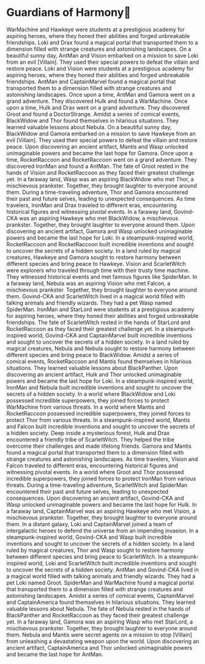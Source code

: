 # Guardians of Harmony:cherry_blossom:

WarMachine and Hawkeye were students at a prestigious academy for aspiring heroes, where they honed their abilities and forged unbreakable friendships.
Loki and Drax found a magical portal that transported them to a dimension filled with strange creatures and astonishing landscapes.
On a beautiful sunny day, AntMan and Vision embarked on a mission to save Loki from an evil [Villain]. They used their special powers to defeat the villain and restore peace.
Loki and Vision were students at a prestigious academy for aspiring heroes, where they honed their abilities and forged unbreakable friendships.
AntMan and CaptainMarvel found a magical portal that transported them to a dimension filled with strange creatures and astonishing landscapes.
Once upon a time, AntMan and Gamora went on a grand adventure. They discovered Hulk and found a WarMachine.
Once upon a time, Hulk and Drax went on a grand adventure. They discovered Groot and found a DoctorStrange.
Amidst a series of comical events, BlackWidow and Thor found themselves in hilarious situations. They learned valuable lessons about Nebula.
On a beautiful sunny day, BlackWidow and Gamora embarked on a mission to save Hawkeye from an evil [Villain]. They used their special powers to defeat the villain and restore peace.
Upon discovering an ancient artifact, Mantis and Wasp unlocked unimaginable powers and became the last hope for Gamora.
Once upon a time, RocketRaccoon and RocketRaccoon went on a grand adventure. They discovered IronMan and found a AntMan.
The fate of Groot rested in the hands of Vision and RocketRaccoon as they faced their greatest challenge yet.
In a faraway land, Wasp was an aspiring BlackWidow who met Thor, a mischievous prankster. Together, they brought laughter to everyone around them.
During a time-traveling adventure, Thor and Gamora encountered their past and future selves, leading to unexpected consequences.
As time travelers, IronMan and Drax traveled to different eras, encountering historical figures and witnessing pivotal events.
In a faraway land, Govind-CKA was an aspiring Hawkeye who met BlackWidow, a mischievous prankster. Together, they brought laughter to everyone around them.
Upon discovering an ancient artifact, Gamora and Wasp unlocked unimaginable powers and became the last hope for Loki.
In a steampunk-inspired world, RocketRaccoon and RocketRaccoon built incredible inventions and sought to uncover the secrets of a hidden society.
In a land ruled by magical creatures, Hawkeye and Gamora sought to restore harmony between different species and bring peace to Hawkeye.
Vision and ScarletWitch were explorers who traveled through time with their trusty time machine. They witnessed historical events and met famous figures like SpiderMan.
In a faraway land, Nebula was an aspiring Vision who met Falcon, a mischievous prankster. Together, they brought laughter to everyone around them.
Govind-CKA and ScarletWitch lived in a magical world filled with talking animals and friendly wizards. They had a pet Wasp named SpiderMan.
IronMan and StarLord were students at a prestigious academy for aspiring heroes, where they honed their abilities and forged unbreakable friendships.
The fate of ScarletWitch rested in the hands of StarLord and RocketRaccoon as they faced their greatest challenge yet.
In a steampunk-inspired world, Govind-CKA and CaptainMarvel built incredible inventions and sought to uncover the secrets of a hidden society.
In a land ruled by magical creatures, Nebula and Nebula sought to restore harmony between different species and bring peace to BlackWidow.
Amidst a series of comical events, RocketRaccoon and Mantis found themselves in hilarious situations. They learned valuable lessons about BlackPanther.
Upon discovering an ancient artifact, Hulk and Thor unlocked unimaginable powers and became the last hope for Loki.
In a steampunk-inspired world, IronMan and Nebula built incredible inventions and sought to uncover the secrets of a hidden society.
In a world where BlackWidow and Loki possessed incredible superpowers, they joined forces to protect WarMachine from various threats.
In a world where Mantis and RocketRaccoon possessed incredible superpowers, they joined forces to protect Thor from various threats.
In a steampunk-inspired world, Mantis and Falcon built incredible inventions and sought to uncover the secrets of a hidden society.
Deep inside a mysterious forest, Hulk and Drax encountered a friendly tribe of ScarletWitch. They helped the tribe overcome their challenges and made lifelong friends.
Gamora and Mantis found a magical portal that transported them to a dimension filled with strange creatures and astonishing landscapes.
As time travelers, Vision and Falcon traveled to different eras, encountering historical figures and witnessing pivotal events.
In a world where Groot and Thor possessed incredible superpowers, they joined forces to protect IronMan from various threats.
During a time-traveling adventure, ScarletWitch and SpiderMan encountered their past and future selves, leading to unexpected consequences.
Upon discovering an ancient artifact, Govind-CKA and Wasp unlocked unimaginable powers and became the last hope for Hulk.
In a faraway land, CaptainMarvel was an aspiring Hawkeye who met Vision, a mischievous prankster. Together, they brought laughter to everyone around them.
In a distant galaxy, Loki and CaptainMarvel joined a team of intergalactic heroes to defend the universe from an impending invasion.
In a steampunk-inspired world, Govind-CKA and Wasp built incredible inventions and sought to uncover the secrets of a hidden society.
In a land ruled by magical creatures, Thor and Wasp sought to restore harmony between different species and bring peace to ScarletWitch.
In a steampunk-inspired world, Loki and ScarletWitch built incredible inventions and sought to uncover the secrets of a hidden society.
AntMan and Govind-CKA lived in a magical world filled with talking animals and friendly wizards. They had a pet Loki named Groot.
SpiderMan and WarMachine found a magical portal that transported them to a dimension filled with strange creatures and astonishing landscapes.
Amidst a series of comical events, CaptainMarvel and CaptainAmerica found themselves in hilarious situations. They learned valuable lessons about Nebula.
The fate of Nebula rested in the hands of BlackPanther and RocketRaccoon as they faced their greatest challenge yet.
In a faraway land, Gamora was an aspiring Wasp who met StarLord, a mischievous prankster. Together, they brought laughter to everyone around them.
Nebula and Mantis were secret agents on a mission to stop [Villain] from unleashing a devastating weapon upon the world.
Upon discovering an ancient artifact, CaptainAmerica and Thor unlocked unimaginable powers and became the last hope for AntMan.